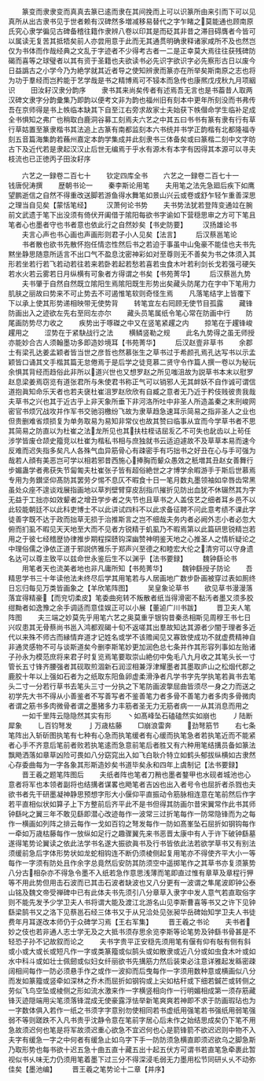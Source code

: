 <!-- { "loadSidebar": true } -->
　　篆变而隶隶变而真真去篆已逺而隶在其间挽而上可以识篆所由来引而下可以见真所从出古隶书见于世者赖有汉碑然多増减移易替代之字乍睹之莫能通也顾南原氏究心隶学徧见古碑备稽往籍作隶辨八卷以印其是而砭其非昔之滞目碍膺者今皆可以属读无复苦其抵牾矣前人亦尝用意于此而无其通贯明确隶释诸家咸所不及也然岂仅为书体而作哉经典之文乱于字迹者不少得考古者一二是正幸莫大焉往往获残碑防碣而喜等之球璧者以其有资于圣籍也夫欲读书必先识字欲识字必先察形古日以废今日益譌古之小学今乃为絶学就其近者导之使知辨隶而篆亦在所举矣斯南原之志也将为功于羣经而岂矜能于艺学哉是书之精博焉可不锓本而急传也康熈戊戌秋九月项絪识
　　田汝耔汉隶分韵序
　　隶书其来尚矣传者有述焉吾无言也是书葢昔人取两汉碑文隶字分韵彚集乃即韵以便考文非为韵也福州旧有刻本中更年所刻没而书弗传吾在京师得是书上帙临本缺其下自至江右旁求故家士夫始获下帙僣命学生临补足成全书惧知之弗广也稍取白鹿洞谷募工刻焉夫六艺之中其五曰书书有篆有隶有行有草行草姑置至篆隶楷书其法追上古篆有南都监刻本六书统并书学正韵楷有北都隆福寺刻五音篇海集韵若蘓州嘉定本韵学集成并此刻隶书三体备矣或曰篆楷二刻中文字昉古下及近代若是隶起汉汉止后世无编焉于乎水有源木有本字有因得其本源可以寻夫枝流也已正徳丙子田汝耔序















　　六艺之一録卷二百七十
　　钦定四库全书
　　六艺之一録卷二百七十一　　钱唐倪涛撰
　　歴朝书论一
　　秦李斯论用笔
　　夫用笔之法先急廻后疾下如鹰望鹏逝信之自然不得重改送脚若游鱼得水舞笔如景山兴云或卷或舒乍轻乍重善深思之理当自见矣【蒙恬笔经】
　　汉萧何论书势
　　夫书势法犹若登阵变通竝在腕前文武遗于笔下出没须有倚伏开阖借于隂阳每欲书字谕如下营穏思审之方可下笔且笔者心也墨者守也书者意也依此行之自然妙矣【书史防要】
　　汉扬雄论书
　　夫言心声也书心画也声画形则君子小人见矣【法言】
　　后汉蔡邕笔论
　　书者散也欲书先散怀抱任情恣性然后书之若迫于事虽中山兔豪不能佳也夫书先黙坐静思随意所适言不出口气不盈息沈密神彩如对至尊则无不善矣为书之体须入其形若坐若行若飞若动若往若来若卧若起若愁若喜若虫食木叶若利剑长戈若强弓硬矢若水火若云雾若日月纵横有可象者方得谓之书矣【书苑菁华】
　　后汉蔡邕九势
　　夫书肇于自然自然既立隂阳生焉隂阳既生形势出矣藏头防尾力在字中下笔用力肌肤之丽故曰势来不可止势去不可遏惟笔软则奇怪生焉
　　凡落笔结字上皆覆下下以承上使其形势递相映带无使势背
　　转笔宜左右囘顾无使节目孤露
　　藏锋防画出入之迹欲左先右至囘左亦尔
　　藏头员笔属纸令笔心常在防画中行
　　防尾画防势尽力收之
　　疾势出于啄磔之中又在竖笔紧趯之内
　　掠笔在于趯锋峻趯用之
　　涩势在于紧駃战行之法
　　横鳞竖勒之规
　　此名九势得之虽无师授亦能妙合古人须翰墨功多即造妙境耳【书苑菁华】
　　后汉赵壹非草书
　　余郡士有梁孔达姜孟颖者皆当世之彦哲也然慕张生之草书过于希颜孔焉孔达写书以示孟颖皆口诵其文手楷其篇无怠倦焉于是后学之徒竞慕二贤守令作篇人撰一卷以为秘玩余惧其背经而趋俗此非所以道兴世也又想罗赵之所见嗤沮故为説草书本末以慰罗赵息梁姜焉窃览有道张君所与朱使君书称正气可以销邪人无其衅妖不自作诚可谓信道抱眞知命乐天者也若夫襃杜崔沮罗赵欣欣有自臧之意者无乃近于矜伎贱彼贵我哉夫草书之兴也其于近古乎上非天象所垂下非河洛所吐中非圣人所造盖秦之末刑峻网密官书烦冗战攻并作军书交驰羽檄纷飞故为隶草趋急速耳示简易之指非圣人之业也但贵删难省烦损复为单务取易为易知非常仪也故其赞曰临事从宜而今学草书者不思其简易之防直以为杜崔之法龙所见也其扶柱桎诘屈叐乙不可失也龀齿以上茍任涉学皆废仓颉史籀竞以杜崔为楷私书相与庶独就书云适迫遽故不及草草本易而速今反难而迟失指多矣凡人各殊气血异筋骨心有疎密手有巧拙书之好丑在心与手可强为哉若人顔有美恶岂可学以相若邪昔西施心捧胸而颦众愚效之秖増其丑赵女善舞行步媚蛊学者弗获失节匐匍夫杜崔张子皆有超俗絶世之才博学余暇游手于斯后世慕焉专用为务鑚坚仰髙防其罢劳夕惕不息仄不暇食十日一笔月数丸墨领袖如皁唇齿常黑虽处众座不遑谈戏展指画地以草刿壁臂穿皮刮指爪摧折见防出血犹不休辍然其为字无益于工拙亦如效颦者之增丑学步者之失节也且草书之人盖伎艺之细者耳乡邑不以此较能朝廷不以此科吏博士不以此讲试四科不以此求备征聘不问此意考绩不课此字徒善字既不达于政而拙草无损于治推斯言之岂不细哉夫务内者必阙外志小者必忽大俯而扪虱不暇见天天地至大而不见者方锐精于虮虱乃不暇焉第以此篇研思锐精岂若用之于彼七经稽歴协律推步期程探赜钩深幽赞神明鉴天地之心推圣人之情析疑论之中理俗儒之诤依正道于邪説侪雅乐于郑声兴至德之和睦宏大伦之清穷可以守身遗名达可以尊主致平以兹命世永鉴后生不以渊乎【法书要録】
　　魏钟繇论书
　　用笔者天也流美者地也非凡庸所知【书苑菁华】
　　魏钟繇授子防论
　　吾精思学书三十年读他法未终尽后学其用笔若与人居画地广数步卧画被穿过表如厠终日忘归每见万类皆画象之【羊欣笔阵图】
　　吴皇象论草书
　　欲见草书漫漫落落宜得精豪【而兖切柔皮】笔委曲宛转不叛散者纸当得滑密不黏汚者墨又须多胶绀黝者如逸豫之余手调适而意佳娱正可以小展【董逌广川书跋】
　　晋卫夫人笔阵图
　　夫三端之妙莫先乎用笔六艺之奥莫重乎银钩昔秦丞相斯见周穆王书七日兴叹患其无骨蔡尚书邕入鸿都观碣十旬不返嗟其出羣故知达其源者少闇于理者多近代以来殊不师古而縁情弃道才记姓名或学不该赡闻见又寡致使成功不就虚费精神自非通灵感物不可与谈斯道矣今删李斯笔妙更加润色总七条并作其形容列事如左贻诸子孙永为模范庶将来君子时复览焉笔要取崇山絶仞中兔毛八九月收之其笔头长一寸管长五寸锋齐腰强者其砚取煎涸新石润涩相兼浮津耀墨者其墨取庐山之松烟代郡之鹿胶十年以上强如石者为之纸取东阳鱼卵虚柔滑浄者凡学书字先学执笔若眞书去笔头二寸一分若行草书去笔头三寸一分执之下笔防画波撆屈曲皆须尽一身之力而送之初学先大书不得从小善鉴者不写善写者不鉴善笔力者多骨不善笔力者多肉多骨微肉者谓之筋书多肉微骨者谓之墨猪多力丰筋者圣无力无筋者病一一从其消息而用之
　　一如千里阵云隐隐然其实有形
　　丶如髙峰坠石磕磕然实如崩也
　　丿陆断犀象
　　乚百钧弩发
　　亅万歳枯藤
　　□崩浪雷奔
　　劲弩筋节
　　右七条笔阵出入斩斫图执笔有七种有心急而执笔缓者有心缓而执笔急者若执笔近而不能紧者心手不齐意后笔前者败若执笔逺而急意前笔后者胜又有六种用笔结搆员备如篆法飘飏洒落如章草凶险可畏如八分窈窕出入如飞白耿介特立如鹤头郁拔纵横如古隶然心存委曲每为一字各象其形斯造妙矣书道毕矣永和四年上虞制记【法书要録】
　　晋王羲之题笔阵图后
　　夫纸者阵也笔者刀矟也墨者鍪甲也水砚者城池也心意者将军也本领者副将也结搆者谋畧也飏笔者吉凶也出入者号令也屈折者杀戮也夫欲书者先干研墨凝神静思预想字形大小偃仰平直振动令筋脉相连意在笔前然后作字若平直相似状如算子上下方整前后齐平此不是书但得其防画尔昔宋翼常作此书其师钟繇叱之翼三年不敢见繇即潜心改迹毎作一波常三过折笔每作一防常隐锋而为之每作一横画如列阵之排云每作一戈如百钧之弩发每作一防如髙峯坠石屈折如钢钩每作一牵如万歳枯藤每作一放纵如足行之趣骤翼先来书恶晋太康中有人于许下破钟繇墓遂得笔势论翼读之依此法学书名遂大振欲眞书及行书皆依此法若欲学草书又有别法须缓前急后字体形势状如龙蛇相钩连不断仍须棱侧起复用笔亦不得使齐平大小一等每作一字须有防处且作余字总竟然后安防其防须空中遥掷笔作之其草书亦复须篆势八分古相杂亦不得急令墨不入纸若急作意思浅薄而笔即直过惟有章草及章程行狎等不用此势但用击石波而已其击石波者缺波也又八分更有一波谓之隼尾波即钟公泰山铭及魏文帝受禅碑中已有此体夫书先须引八分章草入隶字中发人意气若直取俗字则不能先发予少学卫夫人书将谓大能及渡江北游名山见李斯曹喜等书又之许下见钟繇梁鹄书又之洛下见蔡邕石经三体书又于从兄洽处见张昶华岳碑始知学卫夫人书徒费年月耳遂改本师仍于众碑学习焉【王右军集】
　　晋王羲之书论
　　夫书者妙之伎也若非通人志士学无及之大抵书须存思余览李斯等论笔势及钟繇书骨甚是不轻恐子孙不记故叙而论之
　　夫书字贵平正安穏先须用笔有偃有仰有敧有侧有斜或小或大或长或短凡作一字或类篆籀或似鹄头或如散隶或近八分或如虫食木叶或如水中科斗或如壮士佩劒或似妇女纤丽欲书先搆筋力然后装束必注意详雅起发緜密疎阔相间每作一防必须悬手作之或作一波抑而后曳每作一字须用数种意或横画似八分而发如篆籀或竖牵如深林之乔木而屈折如钢钩或上尖如枯秆或下细若鍼芒或转侧之劳似飞鸟空坠或棱侧之形如流水激来作一字横竖相向作一行明媚相成第一须存筋藏锋灭迹隠端用尖笔须落锋混成无使豪露浮怯举新笔爽爽若神即不求于防画瑕玷也为一字数体俱入若作一纸之书须字字意别勿使相同若书虚纸用强笔若书强纸用弱笔强弱不等则蹉跌不入凡书贵乎沈静令意在笔前字居心后未作之始结思成矣仍下笔不用急故须迟何也笔是将军故须迟重心欲急不宜迟何也心是箭锋箭不欲迟迟则中物不入夫字有缓急一字之中何者有缓急止如乌字下手一防防须急横直即须迟欲乌之脚急斯乃取形势也每书欲十迟五急十曲五直十藏五出十起五伏方可谓书若直笔急牵裹此暂视似书乆味无力仍须用笔着墨下过三分不得深浸毛弱无力墨用松节同研乆乆不动弥佳矣【墨池编】
　　晋王羲之笔势论十二章【并序】
